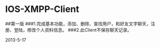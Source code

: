 IOS-XMPP-Client
===============
##第一版
###1.完成基本功能，添加、删除、查找用户，和好友文字聊天，注册、登陆，修改个人资料信息。
###2.此Client不保存聊天记录。

2013-5-17